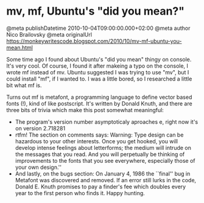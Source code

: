 # mv, mf, Ubuntu&#39;s "did you mean?"

@meta publishDatetime 2010-10-04T09:00:00.000+02:00
@meta author Nico Brailovsky
@meta originalUrl https://monkeywritescode.blogspot.com/2010/10/mv-mf-ubuntu-you-mean.html

Some time ago I found about Ubuntu's "did you mean" thingy on console. It's very cool. Of course, I found it after makeing a typo on the console, I wrote mf instead of mv. Ubuntu suggested I was trying to use "mv", but I could install "mf", if I wanted to. I was a little bored, so I researched a little bit what mf is.

Turns out mf is metafont, a programming language to define vector based fonts (!), kind of like postscript. It's written by Donald Knuth, and there are three bits of trivia which make this post somewhat meaningful:

* The program's version number asymptoticaly aproaches e, right now it's on version 2.718281
* rtfm! The section on comments says: Warning: Type design can be hazardous to your other interests. Once you get hooked, you will develop intense feelings about letterforms; the medium will intrude on the messages that you read. And you will perpetually be thinking of improvements to the fonts that you see everywhere, especially those of your own design.''
* And lastly, on the bugs section: On January 4, 1986 the ``final'' bug in Metafont was discovered and removed. If an error still lurks in the code, Donald E. Knuth promises to pay a finder's fee which doubles every year to the first person who finds it. Happy hunting.

